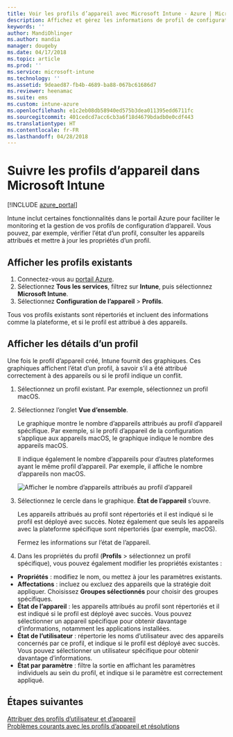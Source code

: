 ```yaml
---
title: Voir les profils d’appareil avec Microsoft Intune - Azure | Microsoft Docs
description: Affichez et gérez les informations de profil de configuration d’appareil dans Microsoft Intune et consultez le graphique du nombre d’appareils attribués à un profil afin de savoir quels appareils ont des profils attribués ou déployés.
keywords: ''
author: MandiOhlinger
ms.author: mandia
manager: dougeby
ms.date: 04/17/2018
ms.topic: article
ms.prod: ''
ms.service: microsoft-intune
ms.technology: ''
ms.assetid: 9deaed87-fb4b-4689-ba88-067bc61686d7
ms.reviewer: heenamac
ms.suite: ems
ms.custom: intune-azure
ms.openlocfilehash: e1c2eb08db58940ed575b3dea011395edd6711fc
ms.sourcegitcommit: 401cedcd7acc6cb3a6f18d4679bdadb0e0cdf443
ms.translationtype: HT
ms.contentlocale: fr-FR
ms.lasthandoff: 04/28/2018
---
```

# <a name="monitor-device-profiles-in-microsoft-intune"></a>Suivre les profils d’appareil dans Microsoft Intune

[!INCLUDE [azure_portal](./includes/azure_portal.md)]

Intune inclut certaines fonctionnalités dans le portail Azure pour faciliter le monitoring et la gestion de vos profils de configuration d’appareil. Vous pouvez, par exemple, vérifier l’état d’un profil, consulter les appareils attribués et mettre à jour les propriétés d’un profil.

## <a name="view-existing-profiles"></a>Afficher les profils existants

1. Connectez-vous au [portail Azure](https://portal.azure.com).
2. Sélectionnez **Tous les services**, filtrez sur **Intune**, puis sélectionnez **Microsoft Intune**.
3. Sélectionnez **Configuration de l’appareil** > **Profils**.

Tous vos profils existants sont répertoriés et incluent des informations comme la plateforme, et si le profil est attribué à des appareils.

## <a name="view-details-on-a-profile"></a>Afficher les détails d’un profil

Une fois le profil d’appareil créé, Intune fournit des graphiques. Ces graphiques affichent l’état d’un profil, à savoir s’il a été attribué correctement à des appareils ou si le profil indique un conflit.

1. Sélectionnez un profil existant. Par exemple, sélectionnez un profil macOS.
2. Sélectionnez l’onglet **Vue d’ensemble**.

    Le graphique montre le nombre d’appareils attribués au profil d’appareil spécifique. Par exemple, si le profil d’appareil de la configuration s’applique aux appareils macOS, le graphique indique le nombre des appareils macOS.

    Il indique également le nombre d’appareils pour d’autres plateformes ayant le même profil d’appareil. Par exemple, il affiche le nombre d’appareils non macOS.

    ![Afficher le nombre d’appareils attribués au profil d’appareil](./media/device-configuration-profile-graphical-chart.png)

3. Sélectionnez le cercle dans le graphique. **État de l’appareil** s’ouvre.

    Les appareils attribués au profil sont répertoriés et il est indiqué si le profil est déployé avec succès. Notez également que seuls les appareils avec la plateforme spécifique sont répertoriés (par exemple, macOS).

    Fermez les informations sur l’état de l’appareil.

4. Dans les propriétés du profil (**Profils** > sélectionnez un profil spécifique), vous pouvez également modifier les propriétés existantes :
  - **Propriétés** : modifiez le nom, ou mettez à jour les paramètres existants.
  - **Affectations** : incluez ou excluez des appareils que la stratégie doit appliquer. Choisissez **Groupes sélectionnés** pour choisir des groupes spécifiques.
  - **État de l’appareil** : les appareils attribués au profil sont répertoriés et il est indiqué si le profil est déployé avec succès. Vous pouvez sélectionner un appareil spécifique pour obtenir davantage d’informations, notamment les applications installées.
  - **État de l’utilisateur** : répertorie les noms d’utilisateur avec des appareils concernés par ce profil, et indique si le profil est déployé avec succès. Vous pouvez sélectionner un utilisateur spécifique pour obtenir davantage d’informations.
  - **État par paramètre** : filtre la sortie en affichant les paramètres individuels au sein du profil, et indique si le paramètre est correctement appliqué.

## <a name="next-steps"></a>Étapes suivantes
[Attribuer des profils d’utilisateur et d’appareil](device-profile-assign.md)  
[Problèmes courants avec les profils d’appareil et résolutions](device-profile-troubleshoot.md)